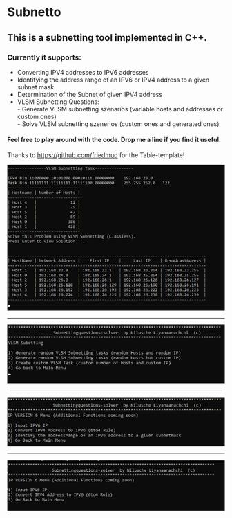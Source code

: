 # Subnetto
## This is a subnetting tool implemented in C++.
### Currently it supports:
- Converting IPV4 addresses to IPV6 addresses
- Identifying the address range of an IPV6 or IPV4 address to a given subnet mask
- Determination of the Subnet of given IPV4 address
- VLSM Subnetting Questions: <br>
      - Generate VLSM subnetting szenarios (variable hosts and addresses or custom ones) <br>
      - Solve VLSM subnetting szenerios  (custom ones and generated ones)

#### Feel free to play around with the code. Drop me a line if you find it useful.

Thanks to https://github.com/friedmud for the Table-template! <br>

![alt text](https://github.com/moussaka-crypto/Subnetto/blob/master/img/VLSM.png)


---------------------------------------------------------------------------------------


![alt text](https://github.com/moussaka-crypto/Subnetto/blob/master/img/VLSM2.png)


---------------------------------------------------------------------------------------


![alt text](https://github.com/moussaka-crypto/Subnetto/blob/master/img/Sub.png)


---------------------------------------------------------------------------------------


![alt text](https://github.com/moussaka-crypto/Subnetto/blob/master/img/IPV6.png)


